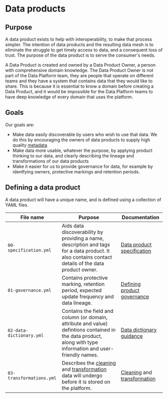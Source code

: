 # Data products

## Purpose

A data product exists to help with interoperability, to make that process simpler. The intention of data products and the resulting data mesh is to eliminate the struggle to get timely access to data, and a consequent loss of trust. The purpose of the data product is to serve the consumer's needs.

A Data Product is created and owned by a Data Product Owner, a person with comprehensive domain knowledge. The Data Product Owner is not part of the Data Platform team, they are people that operate on different teams and they have a system that contains data that they would like to share. This is because it is essential to know a domain before creating a Data Product, and it would be impossible for the Data Platform teams to have deep knowledge of every domain that uses the platform.

## Goals

Our goals are:

- Make data easily discoverable by users who wish to use that data. We do this by encouraging the owners of data products to supply high quality [metadata](https://en.wikipedia.org/wiki/Metadata)
- Make data more usable, whatever the purpose, by applying product thinking to our data, and clearly describing the lineage and transformations of our data products
- Make it easier for us to provide governance for data, for example by identfying owners, protective markings and retention periods.

## Defining a data product

A data product will have a unique name, and is defined using a collection of YAML files.

| File name                     | Purpose                                                                                                                                                                         | Documentation                                                                                           |
|-------------------------------| ------------------------------------------------------------------------------------------------------------------------------------------------------------------------------- | ------------------------------------------------------------------------------------------------------- |
| `00-specification.yml`        | Aids data discoverability by providing a name, description and tags for a data product. It also contains contact details of the data product owner.                             | [Data product specification](./_docs/product-specification.md)                                          |
| `01-governance.yml`           | Contains protective marking, retention period, expected update frequency and data lineage.                                                                                      | [Defining product governance](./_docs/product-governance.md)                                            |
| `02-data-dictionary.yml`      | Contains the field and column (or domain, attribute and value) defintions contained in the data product, along with type information and user-friendly names.                   | [Data dictionary guidance](./_docs/data-dictionary.md)                                                  |
| `03-transformations.yml`      | Describes the [cleaning](./_docs/cleansing-definitions.md) and [transformation](./_docs/transform-definitions.md) data will undergo before it is stored on the platform.        | [Cleaning](./_docs/cleansing-definitions.md) and [transformation](./_docs/transform-definitions.md)     |
